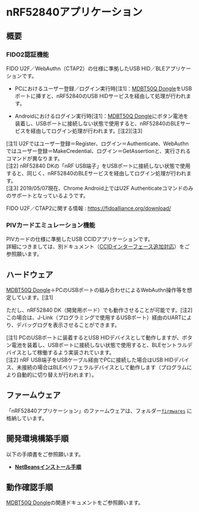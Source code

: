 # nRF52840アプリケーション

## 概要

### FIDO2認証機能

FIDO U2F／WebAuthn（CTAP2）の仕様に準拠したUSB HID／BLEアプリケーションです。

- PCにおけるユーザー登録／ログイン実行時[注1]：[MDBT50Q Dongle](../FIDO2Device/MDBT50Q_Dongle/README.md)をUSBポートに挿すと、nRF52840のUSB HIDサービスを経由して処理が行われます。

- Androidにおけるログイン実行時[注1]：[MDBT50Q Dongle](../FIDO2Device/MDBT50Q_Dongle/README.md)にボタン電池を装着し、USBポートに接続しない状態で使用すると、nRF52840のBLEサービスを経由してログイン処理が行われます。[注2][注3]

[注1] U2Fではユーザー登録＝Register、ログイン＝Authenticate、WebAuthnではユーザー登録＝MakeCredential、ログイン＝GetAssertionと、実行されるコマンドが異なります。<br>
[注2] nRF52840 DKの「nRF USB端子」をUSBポートに接続しない状態で使用すると、同じく、nRF52840のBLEサービスを経由してログイン処理が行われます。<br>
[注3] 2019/05/07現在、Chrome Android上ではU2F Authenticateコマンドのみのサポートとなっているようです。

FIDO U2F／CTAP2に関する情報 : https://fidoalliance.org/download/


### PIVカードエミュレーション機能

PIVカードの仕様に準拠したUSB CCIDアプリケーションです。<br>
詳細につきましては、別ドキュメント（[CCIDインターフェース追加対応](../CCID/README.md)）をご参照願います。

## ハードウェア

[MDBT50Q Dongle](../FIDO2Device/MDBT50Q_Dongle/README.md)＋PCのUSBポートの組み合わせによるWebAuthn操作等を想定しています。[注1]

ただし、nRF52840 DK（開発用ボード）でも動作させることが可能です。[注2]<br>
この場合は、J-Link（プログラミングで使用するUSBポート）経由のUARTにより、デバッグログを表示させることができます。

[注1] PCのUSBポートに装着するとUSB HIDデバイスとして動作しますが、ボタン電池を装着し、USBポートに接続しない状態で使用すると、BLEセントラルデバイスとして稼働するよう実装されています。<br>
[注2] nRF USB端子をUSBケーブル経由でPCに接続した場合はUSB HIDデバイス、未接続の場合はBLEペリフェラルデバイスとして動作します（プログラムにより自動的に切り替えが行われます）。<br>

## ファームウェア

「nRF52840アプリケーション」のファームウェアは、フォルダー[`firmwares`](firmwares/README.md) に格納しています。

## 開発環境構築手順

以下の手順書をご参照願います。

- <b>[NetBeansインストール手順](NETBEANSINST.md)</b>

## 動作確認手順

[MDBT50Q Dongle](../FIDO2Device/MDBT50Q_Dongle/README.md)の関連ドキュメントをご参照願います。
